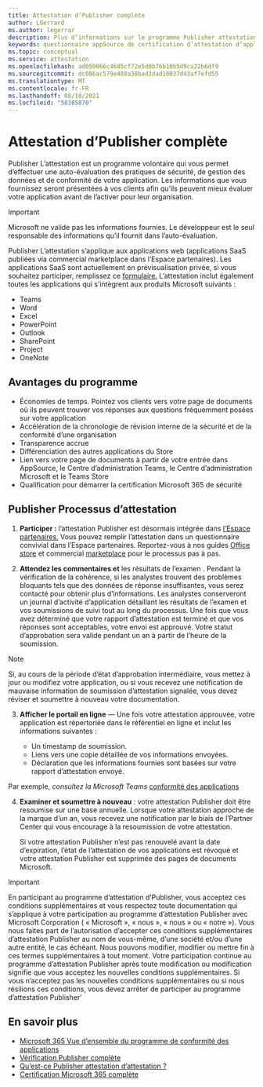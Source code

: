 ```yaml
---
title: Attestation d’Publisher complète
author: LGerrard
ms.author: legerrar
description: Plus d’informations sur le programme Publisher attestation d’attestation d’accès
keywords: questionnaire appSource de certification d’attestation d’application 365
ms.topic: conceptual
ms.service: attestation
ms.openlocfilehash: ad059066c4685cf72e5d0b76b10b5d9ca22b6df9
ms.sourcegitcommit: dc086ac579e488a38bad3dad10037d43af7efd55
ms.translationtype: MT
ms.contentlocale: fr-FR
ms.lasthandoff: 08/18/2021
ms.locfileid: "58385870"
---
```

# <a name="complete-publisher-attestation"></a>Attestation d’Publisher complète

Publisher L’attestation est un programme volontaire qui vous permet d’effectuer une auto-évaluation des pratiques de sécurité, de gestion des données et de conformité de votre application. Les informations que vous fournissez seront présentées à vos clients afin qu’ils peuvent mieux évaluer votre application avant de l’activer pour leur organisation. 

> [!IMPORTANT]
> Microsoft ne valide pas les informations fournies. Le développeur est le seul responsable des informations qu’il fournit dans l’auto-évaluation. 

Publisher L’attestation s’applique aux applications web (applications SaaS publiées via commercial marketplace dans l’Espace partenaires). Les applications SaaS sont actuellement en prévisualisation privée, si vous souhaitez participer, remplissez ce [formulaire.](https://customervoice.microsoft.com/Pages/ResponsePage.aspx?id=v4j5cvGGr0GRqy180BHbR4cf3qxCU_RNtqjCSalFdSFUNDMzTVJKR0wzTEJRSFJVSk9OQUlOV0RJSyQlQCN0PWcu) L’attestation inclut également toutes les applications qui s’intègrent aux produits Microsoft suivants :
- Teams
- Word
- Excel
- PowerPoint 
- Outlook
- SharePoint
- Project
- OneNote


## <a name="program-benefits"></a>Avantages du programme
- Économies de temps. Pointez vos clients vers votre page de documents où ils peuvent trouver vos réponses aux questions fréquemment posées sur votre application
- Accélération de la chronologie de révision interne de la sécurité et de la conformité d’une organisation
- Transparence accrue
- Différenciation des autres applications du Store 
- Lien vers votre page de documents à partir de votre entrée dans AppSource, le Centre d’administration Teams, le Centre d’administration Microsoft et le Teams Store 
- Qualification pour démarrer la certification Microsoft 365 de sécurité
 

## <a name="publisher-attestation-process"></a>Publisher Processus d’attestation

1. **Participer :** l’attestation Publisher est désormais intégrée dans [l’Espace partenaires.](https://partner.microsoft.com) Vous pouvez remplir l’attestation dans un questionnaire convivial dans l’Espace partenaires. Reportez-vous à nos guides [Office store](https://docs.microsoft.com/microsoft-365-app-certification/docs/userguide) et commercial [marketplace](https://docs.microsoft.com/en-us/microsoft-365-app-certification/docs/saasuserguide) pour le processus pas à pas.

2. **Attendez les commentaires et** les résultats de l’examen . Pendant la vérification de la cohérence, si les analystes trouvent des problèmes bloquants tels que des données de réponse insuffisantes, vous serez contacté pour obtenir plus d’informations. Les analystes conserveront un journal d’activité d’application détaillant les résultats de l’examen et vos soumissions de suivi tout au long du processus. Une fois que vous avez déterminé que votre rapport d’attestation est terminé et que vos réponses sont acceptables, votre envoi est approuvé. Votre statut d’approbation sera valide pendant un an à partir de l’heure de la soumission.

> [!NOTE]
> Si, au cours de la période d’état d’approbation intermédiaire, vous mettez à jour ou modifiez votre application, ou si vous recevez une notification de mauvaise information de soumission d’attestation signalée, vous devez réviser et soumettre à nouveau votre documentation.

3. **Afficher le portail en ligne** — Une fois votre attestation approuvée, votre application est répertoriée dans le référentiel en ligne et inclut les informations suivantes :

   - Un timestamp de soumission.
   - Liens vers une copie détaillée de vos informations envoyées.
   - Déclaration que les informations fournies sont basées sur votre rapport d’attestation envoyé.

Par exemple, *consultez la Microsoft Teams* [conformité des applications](../teams/teams-apps.md)

4. **Examiner et soumettre à nouveau** : votre attestation Publisher doit être resoumise sur une base annuelle. Lorsque votre attestation approche de la marque d’un an, vous recevez une notification par le biais de l’Partner Center qui vous encourage à la resoumission de votre attestation. 

   Si votre attestation Publisher n’est pas renouvelé avant la date d’expiration, l’état de l’attestation de vos applications est révoqué et votre attestation Publisher est supprimée des pages de documents Microsoft. 

>[!IMPORTANT]
>En participant au programme d’attestation d’Publisher, vous acceptez ces conditions supplémentaires et vous respectez toute documentation qui s’applique à votre participation au programme d’attestation Publisher avec Microsoft Corporation ( « Microsoft », « nous », « nous » ou « notre »). Vous nous faites part de l’autorisation d’accepter ces conditions supplémentaires d’attestation Publisher au nom de vous-même, d’une société et/ou d’une autre entité, le cas échéant. Nous pouvons modifier, modifier ou mettre fin à ces termes supplémentaires à tout moment. Votre participation continue au programme d’attestation Publisher après toute modification ou modification signifie que vous acceptez les nouvelles conditions supplémentaires. Si vous n’acceptez pas les nouvelles conditions supplémentaires ou si nous résilions ces conditions, vous devez arrêter de participer au programme d’attestation Publisher'

## <a name="learn-more"></a>En savoir plus

* [Microsoft 365 Vue d’ensemble du programme de conformité des applications](~/overview.md)  
* [Vérification Publisher complète](https://docs.microsoft.com/azure/active-directory/develop/mark-app-as-publisher-verified)  
* [Qu’est-ce Publisher attestation d’attestation ?](~/docs/enterprise-app-attestation-guide.md)  
* [Certification Microsoft 365 complète](~/docs/certification.md)

